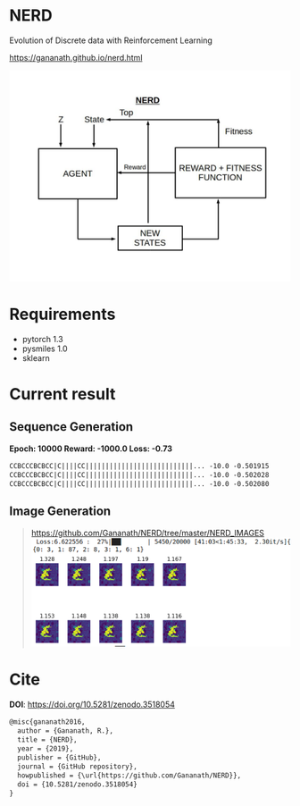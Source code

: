 # NERD
Evolution of Discrete data with Reinforcement Learning

https://gananath.github.io/nerd.html


![NERD](https://raw.githubusercontent.com/Gananath/gananath.github.io/master/images/nerd.jpg)

# Requirements
- pytorch 1.3
- pysmiles 1.0
- sklearn

# Current result
## Sequence Generation
**Epoch: 10000 Reward: -1000.0 Loss: -0.73**
```
CCBCCCBCBCC|C||||CC|||||||||||||||||||||||||||... -10.0 -0.501915 
CCBCCCBCBCC|C||||CC|||||||||||||||||||||||||||... -10.0 -0.502028 
CCBCCCBCBCC|C||||CC|||||||||||||||||||||||||||... -10.0 -0.502080
```
## Image Generation
> https://github.com/Gananath/NERD/tree/master/NERD_IMAGES
![nerd_mnist](https://raw.githubusercontent.com/Gananath/NERD/master/NERD_IMAGES/nerd_mnist.png)

# Cite
**DOI**: https://doi.org/10.5281/zenodo.3518054

```
@misc{gananath2016,
  author = {Gananath, R.},
  title = {NERD},
  year = {2019},
  publisher = {GitHub},
  journal = {GitHub repository},
  howpublished = {\url{https://github.com/Gananath/NERD}},
  doi = {10.5281/zenodo.3518054}
}
```
